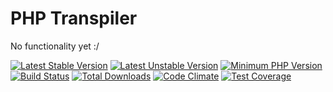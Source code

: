# PHP Transpiler

No functionality yet :/

[![Latest Stable Version](https://poser.pugx.org/brownbear/php-transpiler/v/stable)](https://packagist.org/packages/brownbear/php-transpiler)
[![Latest Unstable Version](https://poser.pugx.org/brownbear/php-transpiler/v/unstable)](//packagist.org/packages/brownbear/php-transpiler)
[![Minimum PHP Version](https://img.shields.io/badge/php-%3E%3D%207.0-8892BF.svg?style=flat-square)](https://php.net/)
[![Build Status](https://travis-ci.org/original-brownbear/php-transpiler.svg)](https://travis-ci.org/original-brownbear/php-transpiler)
[![Total Downloads](https://poser.pugx.org/brownbear/php-transpiler/downloads)](https://packagist.org/packages/brownbear/php-transpiler)
[![Code Climate](https://codeclimate.com/github/original-brownbear/php-transpiler/badges/gpa.svg)](https://codeclimate.com/github/original-brownbear/php-transpiler)
[![Test Coverage](https://codeclimate.com/github/original-brownbear/php-transpiler/badges/coverage.svg)](https://codeclimate.com/github/original-brownbear/php-transpiler/coverage)